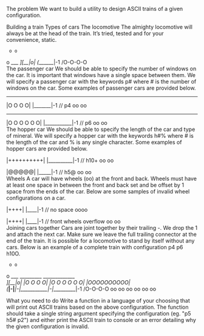 The problem
We want to build a utility to design ASCII trains of a given configuration.

Building a train
Types of cars
The locomotive
The almighty locomotive will always be at the head of the train. It’s tried, tested and for your convenience, static.

     o o
   o  ___ 
 _][__|o| 
(_______|-1
/O-O-O-O  
The passenger car
We should be able to specify the number of windows on the car. It is important that windows have a single space between them. We will specify a passenger car with the keywords p# where # is the number of windows on the car. Some examples of passenger cars are provided below.

---

|O O O O|
|_______|-1       // p4
 oo   oo  

---

|O O O O O O|
|___________|-1   // p6
 oo       oo  
The hopper car
We should be able to specify the length of the car and type of mineral. We will specify a hopper car with the keywords h#% where # is the length of the car and % is any single character. Some examples of hopper cars are provided below.

|++++++++++|
|__________|-1   // h10+
 oo      oo  

|@@@@@|
|_____|-1        // h5@
 oo oo  
Wheels
A car will have wheels (oo) at the front and back. Wheels must have at least one space in between the front and back set and be offset by 1 space from the ends of the car. Below are some samples of invalid wheel configurations on a car.

|++++|
|____|-1   // no space
 oooo  

|++++|
|____|-1   // front wheels overflow
oo oo  
Joining cars together
Cars are joint together by their trailing -. We drop the 1 and attach the next car. Make sure we leave the full trailing connector at the end of the train. It is possible for a locomotive to stand by itself without any cars. Below is an example of a complete train with configuration p4 p6 h10O.

     o o    
   o  ___ _________ _____________                
 _][__|o| |O O O O| |O O O O O O| |OOOOOOOOOO|   
(_______|-|_______|-|___________|-|__________|-1
/O-O-O-O   oo   oo   oo       oo   oo      oo    

What you need to do
Write a function in a language of your choosing that will print out ASCII trains based on the above configuration. The function should take a single string argument specifying the configuration (eg. "p5 h5# p2") and either print the ASCII train to console or an error detailing why the given configuration is invalid.
